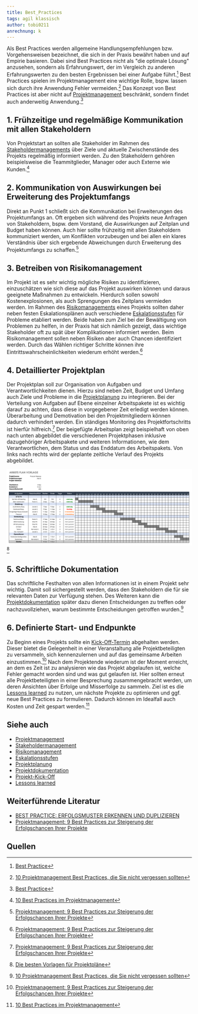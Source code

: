 ```yaml
---
title: Best_Practices
tags: agil klassisch
author: tobi0211
anrechnung: k
---
```


Als Best Practices werden allgemeine Handlungsempfehlungen bzw. Vorgehensweisen bezeichnet, die sich in der Praxis bewährt haben und auf Empirie basieren. Dabei sind Best Practices nicht als "die optimale Lösung" anzusehen, sondern als Erfahrungswert, der im Vergleich zu anderen Erfahrungswerten zu den besten Ergebnissen bei einer Aufgabe führt.[^1] Best Practices spielen im Projektmanagement eine wichtige Rolle, bspw. lassen sich durch ihre Anwendung Fehler vermeiden.[^2] Das Konzept von Best Practices ist aber nicht auf [Projektmanagement](Projektmanagement.md) beschränkt, sondern findet auch anderweitig Anwendung.[^1]


## 1. Frühzeitige und regelmäßige Kommunikation mit allen Stakeholdern
Von Projektstart an sollten alle Stakeholder im Rahmen des [Stakeholdermanagements](Stakeholdermanagement.md) über Ziele und aktuelle Zwischenstände des Projekts regelmäßig informiert werden. Zu den Stakeholdern gehören beispielsweise die Teammitglieder, Manager oder auch Externe wie Kunden.[^3] 

## 2. Kommunikation von Auswirkungen bei Erweiterung des Projektumfangs
Direkt an Punkt 1 schließt sich die Kommunikation bei Erweiterungen des Projektumfangs an. Oft ergeben sich während des Projekts neue Anfragen von Stakeholdern, bspw. dem Vorstand, die Auswirkungen auf Zeitplan und Budget haben können. Auch hier sollte frühzeitig mit allen Stakeholdern kommuniziert werden, um Konflikten vorzubeugen und bei allen ein klares Verständnis über sich ergebende Abweichungen durch Erweiterung des Projektumfangs zu schaffen.[^4] 

## 3. Betreiben von Risikomanagement
Im Projekt ist es sehr wichtig mögliche Risiken zu identifizieren, einzuschätzen wie sich diese auf das Projekt auswirken können und daraus geeignete Maßnahmen zu entwickeln. Hierdurch sollen sowohl Kostenexplosionen, als auch Sprengungen des Zeitplans vermieden werden. Im Rahmen des [Risikomanagements](Risikomanagement.md) eines Projekts sollten daher neben festen Eskalationsplänen auch verschiedene [Eskalationsstufen](Eskalationsstufen.md) für Probleme etabliert werden. Beide haben zum Ziel bei der Bewältigung von Problemen zu helfen, in der Praxis hat sich nämlich gezeigt, dass wichtige Stakeholder oft zu spät über Komplikationen informiert werden. Beim Risikomanagement sollen neben Risiken aber auch Chancen identifiziert werden. Durch das Wählen richtiger Schritte können ihre Eintrittswahrscheinlichkeiten wiederum erhöht werden.[^4] 

## 4. Detaillierter Projektplan
Der Projektplan soll zur Organisation von Aufgaben und Verantwortlichkeiten dienen. Hierzu sind neben Zeit, Budget und Umfang auch Ziele und Probleme in die [Projektplanung](Projektplanung.md) zu integrieren. Bei der Verteilung von Aufgaben auf Ebene einzelner Arbeitspakete ist es wichtig darauf zu achten, dass diese in vorgegebener Zeit erledigt werden können. Überarbeitung und Demotivation bei den Projektmitgliedern können dadurch verhindert werden. Ein ständiges Monitoring des Projektfortschritts ist hierfür hilfreich.[^4]
Der beigefügte Arbeitsplan zeigt beispielhaft von oben nach unten abgebildet die verschiedenen Projektphasen inklusive dazugehöriger Arbeitspakete und weiteren Informationen, wie dem Verantwortlichen, dem Status und das Enddatum des Arbeitspakets. Von links nach rechts wird der geplante zeitliche Verlauf des Projekts abgebildet.

![IC-Work-Plan-Template-GERMAN.png](Best_Practices/IC-Work-Plan-Template-GERMAN.png)[^5]

## 5. Schriftliche Dokumentation
Das schriftliche Festhalten von allen Informationen ist in einem Projekt sehr wichtig. Damit soll sichergestellt werden, dass den Stakeholdern die für sie relevanten Daten zur Verfügung stehen. Des Weiteren kann die [Projektdokumentation](Projektdokumentation.md) später dazu dienen Entscheidungen zu treffen oder nachzuvollziehen, warum bestimmte Entscheidungen getroffen wurden.[^2] 

## 6. Definierte Start- und Endpunkte
Zu Beginn eines Projekts sollte ein [Kick-Off-Termin](Projekt_Kick_Off.md) abgehalten werden. Dieser bietet die Gelegenheit in einer Veranstaltung alle Projektbeteiligten zu versammeln, sich kennenzulernen und auf das gemeinsame Arbeiten einzustimmen.[^4] Nach dem Projektende wiederum ist der Moment erreicht, an dem es Zeit ist zu analysieren wie das Projekt abgelaufen ist, welche Fehler gemacht worden sind und was gut gelaufen ist. Hier sollten erneut alle Projektbeteiligten in einer Besprechung zusammengebracht werden, um deren Ansichten über Erfolge und Misserfolge zu sammeln. Ziel ist es die [Lessons learned](Lessons_Learned.md) zu nutzen, um nächste Projekte zu optimieren und ggf. neue Best Practices zu formulieren. Dadurch können im Idealfall auch Kosten und Zeit gespart werden.[^3]

## Siehe auch

* [Projektmanagement](Projektmanagement.md)
* [Stakeholdermanagement](Stakeholdermanagement.md)
* [Risikomanagement](Risikomanagement.md)
* [Eskalationsstufen](Eskalationsstufen.md)
* [Projektplanung](Projektplanung.md)
* [Projektdokumentation](Projektdokumentation.md)
* [Projekt-Kick-Off](Projekt_Kick_Off.md)
* [Lessons learned](Lessons_Learned.md)

## Weiterführende Literatur

* [BEST PRACTICE: ERFOLGSMUSTER ERKENNEN UND DUPLIZIEREN](https://www.personalmanagement.info/hr-know-how/fachartikel/detail/best-practice-erfolgsmuster-erkennen-und-duplizieren/)
* [Projektmanagement: 9 Best Practices zur Steigerung der Erfolgschancen Ihrer Projekte](https://www.pebco.ag/impuls/projektmanagement-9-best-practices-zur-steigerung-der-erfolgschancen-ihrer-projekte/)

## Quellen

[^1]: [Best Practice](https://www.projektmagazin.de/glossarterm/best-practice) 
[^2]: [10 Projektmanagement Best Practices, die Sie nicht vergessen sollten](https://www.wrike.com/de/blog/projektmanagement-best-practices-infografik/)
[^3]: [10 Best Practices im Projektmanagement](https://www.wrike.com/de/blog/10-best-practices-im-projektmanagement/)
[^4]: [Projektmanagement: 9 Best Practices zur Steigerung der Erfolgschancen Ihrer Projekte](https://www.pebco.ag/impuls/projektmanagement-9-best-practices-zur-steigerung-der-erfolgschancen-ihrer-projekte/)
[^5]: [Die besten Vorlagen für Projektpläne](https://de.smartsheet.com/top-excel-project-plan-templates)



